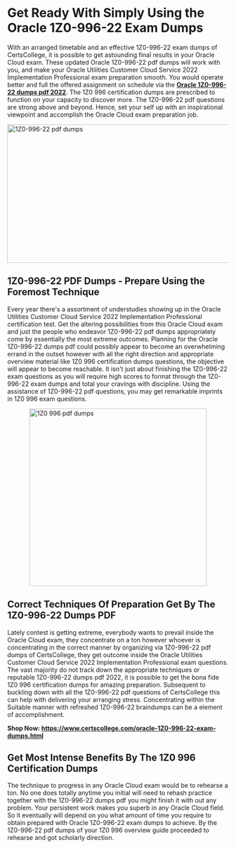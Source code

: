 <h1><strong>Get Ready With Simply Using the Oracle 1Z0-996-22 Exam Dumps&nbsp;</strong></h1>
<p><span style="font-weight: 400;">With an arranged timetable and an effective  1Z0-996-22 exam dumps of CertsCollege, it is possible to get astounding final results in your Oracle Cloud exam. These updated Oracle 1Z0-996-22 pdf dumps will work with you, and make your Oracle Utilities Customer Cloud Service 2022 Implementation Professional exam preparation smooth. You would operate better and full the offered assignment on schedule via the <strong><a href="https://www.certscollege.com/oracle-1Z0-996-22-exam-dumps.html">Oracle 1Z0-996-22 dumps pdf 2022</a></strong>. The 1Z0 996 certification dumps are prescribed to function on your capacity to discover more. The  1Z0-996-22 pdf questions are strong above and beyond. Hence, set your self up with an inspirational viewpoint and accomplish the Oracle Cloud exam preparation job.&nbsp;</span></p>
<p><span style="font-weight: 400;"><img style="display: block; margin-left: auto; margin-right: auto;" src="https://i.ibb.co/CPDK3ps/Yellow-and-Blue-Initiative-Blog-Banner.png" alt="1Z0-996-22 pdf dumps" width="559" height="315" /></span></p>
<h2><strong>1Z0-996-22 PDF Dumps - Prepare Using the Foremost Technique</strong></h2>
<p><span style="font-weight: 400;">Every year there's a assortment of understudies showing up in the Oracle Utilities Customer Cloud Service 2022 Implementation Professional certification test. Get the altering possibilities from this Oracle Cloud exam and just the people who endeavor 1Z0-996-22 pdf dumps appropriately come by essentially the most extreme outcomes. Planning for the Oracle 1Z0-996-22 dumps pdf could possibly appear to become an overwhelming errand in the outset however with all the right direction and appropriate overview material like 1Z0 996 certification dumps questions, the objective will appear to become reachable. It isn't just about finishing the 1Z0-996-22 exam questions as you will require high scores to format through the 1Z0-996-22 exam dumps and total your cravings with discipline. Using the assistance of 1Z0-996-22 pdf questions, you may get remarkable imprints in 1Z0 996 exam questions.</span></p>
<p><span style="font-weight: 400;"><a href="https://tinyurl.com/2tarbnbe"><img style="display: block; margin-left: auto; margin-right: auto;" src="https://i.ibb.co/9tMrhdY/Teacher-Appreciation-Invitation.png" alt="1Z0 996 pdf dumps " width="404" height="404" /></a></span></p>
<h2><strong>Correct Techniques Of Preparation Get By The 1Z0-996-22 Dumps PDF</strong></h2>
<p><span style="font-weight: 400;">Lately contest is getting extreme, everybody wants to prevail inside the Oracle Cloud exam, they concentrate on a ton however whoever is concentrating in the correct manner by organizing via 1Z0-996-22 pdf dumps of CertsCollege, they get outcome inside the Oracle Utilities Customer Cloud Service 2022 Implementation Professional exam questions. The vast majority do not track down the appropriate techniques or reputable 1Z0-996-22 dumps pdf 2022, it is possible to get the bona fide 1Z0 996 certification dumps for amazing preparation. Subsequent to buckling down with all the  1Z0-996-22 pdf questions of CertsCollege this can help with delivering your arranging stress. Concentrating within the Suitable manner with refreshed 1Z0-996-22 braindumps can be a element of accomplishment.</span></p>
<p><span style="font-weight: 400;"><strong>Shop Now: <a href="https://www.certscollege.com/oracle-1Z0-996-22-exam-dumps.html">https://www.certscollege.com/oracle-1Z0-996-22-exam-dumps.html</a></strong></span></p>
<h2><strong>Get Most Intense Benefits By The 1Z0 996 Certification Dumps</strong></h2>
<p><span style="font-weight: 400;">The technique to progress in any Oracle Cloud exam would be to rehearse a ton. No one does totally anytime you initial will need to rehash practice together with the 1Z0-996-22 dumps pdf you might finish it with out any problem. Your persistent work makes you superb in any Oracle Cloud field. So it eventually will depend on you what amount of time you require to obtain prepared with Oracle 1Z0-996-22 exam dumps to achieve. By the 1Z0-996-22 pdf dumps of your 1Z0 996 overview guide proceeded to rehearse and got scholarly direction.</span></p>
